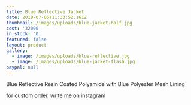 ```yaml
---
title: Blue Reflective Jacket
date: 2018-07-05T11:33:52.161Z
thumbnail: /images/uploads/blue-jacket-half.jpg
cost: '32000'
in_stock: '0'
featured: false
layout: product
gallery:
  - image: /images/uploads/blue-reflective.jpg
  - image: /images/uploads/blue-jacket-flash.jpg
paypal: null
---
```

Blue Reflective Resin Coated Polyamide with Blue Polyester Mesh Lining

for custom order, write me on instagram
